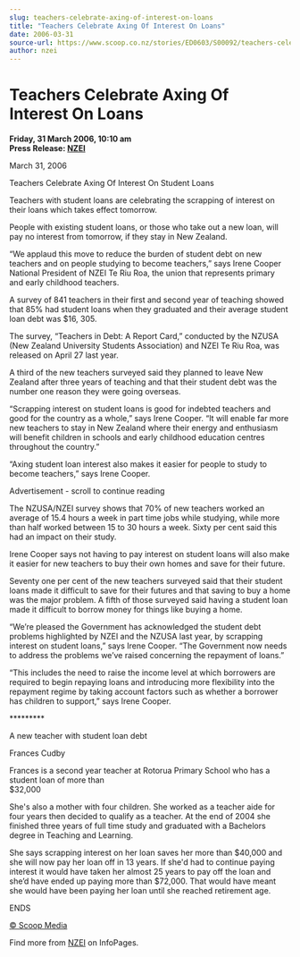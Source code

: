 ```yaml
---
slug: teachers-celebrate-axing-of-interest-on-loans
title: "Teachers Celebrate Axing Of Interest On Loans"
date: 2006-03-31
source-url: https://www.scoop.co.nz/stories/ED0603/S00092/teachers-celebrate-axing-of-interest-on-loans.htm
author: nzei
---
```

Teachers Celebrate Axing Of Interest On Loans
=============================================

**Friday, 31 March 2006, 10:10 am**  
**Press Release: [NZEI](https://info.scoop.co.nz/NZEI)**

March 31, 2006

Teachers Celebrate Axing Of Interest On Student Loans

Teachers with student loans are celebrating the scrapping of interest on their loans which takes effect tomorrow.

People with existing student loans, or those who take out a new loan, will pay no interest from tomorrow, if they stay in New Zealand.

“We applaud this move to reduce the burden of student debt on new teachers and on people studying to become teachers,” says Irene Cooper National President of NZEI Te Riu Roa, the union that represents primary and early childhood teachers.

A survey of 841 teachers in their first and second year of teaching showed that 85% had student loans when they graduated and their average student loan debt was $16, 305.

The survey, “Teachers in Debt: A Report Card,” conducted by the NZUSA (New Zealand University Students Association) and NZEI Te Riu Roa, was released on April 27 last year.

A third of the new teachers surveyed said they planned to leave New Zealand after three years of teaching and that their student debt was the number one reason they were going overseas.

“Scrapping interest on student loans is good for indebted teachers and good for the country as a whole,” says Irene Cooper. “It will enable far more new teachers to stay in New Zealand where their energy and enthusiasm will benefit children in schools and early childhood education centres throughout the country.”

“Axing student loan interest also makes it easier for people to study to become teachers,” says Irene Cooper.

Advertisement - scroll to continue reading





The NZUSA/NZEI survey shows that 70% of new teachers worked an average of 15.4 hours a week in part time jobs while studying, while more than half worked between 15 to 30 hours a week. Sixty per cent said this had an impact on their study.

Irene Cooper says not having to pay interest on student loans will also make it easier for new teachers to buy their own homes and save for their future.

Seventy one per cent of the new teachers surveyed said that their student loans made it difficult to save for their futures and that saving to buy a home was the major problem. A fifth of those surveyed said having a student loan made it difficult to borrow money for things like buying a home.

“We’re pleased the Government has acknowledged the student debt problems highlighted by NZEI and the NZUSA last year, by scrapping interest on student loans,” says Irene Cooper. “The Government now needs to address the problems we’ve raised concerning the repayment of loans.”

“This includes the need to raise the income level at which borrowers are required to begin repaying loans and introducing more flexibility into the repayment regime by taking account factors such as whether a borrower has children to support,” says Irene Cooper.

\*\*\*\*\*\*\*\*\*

A new teacher with student loan debt

Frances Cudby

Frances is a second year teacher at Rotorua Primary School who has a student loan of more than  
$32,000

She's also a mother with four children. She worked as a teacher aide for four years then decided to qualify as a teacher. At the end of 2004 she finished three years of full time study and graduated with a Bachelors degree in Teaching and Learning.

She says scrapping interest on her loan saves her more than $40,000 and she will now pay her loan off in 13 years. If she'd had to continue paying interest it would have taken her almost 25 years to pay off the loan and she’d have ended up paying more than $72,000. That would have meant she would have been paying her loan until she reached retirement age.

ENDS

  

[© Scoop Media](http://www.scoop.co.nz/about/terms.html)

Find more from [NZEI](https://info.scoop.co.nz/NZEI) on InfoPages.